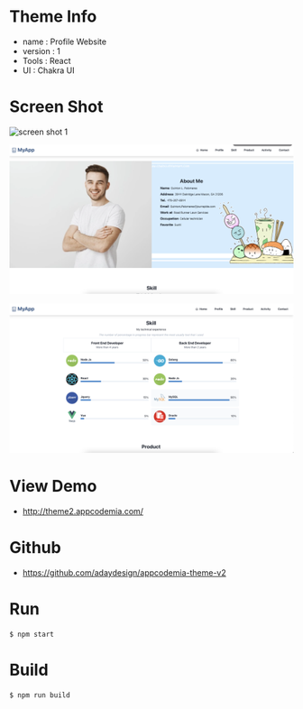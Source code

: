 # Theme Info

- name : Profile Website
- version : 1
- Tools : React
- UI : Chakra UI

# Screen Shot

![screen shot 1](https://github.com/adaydesign/appcodemia-theme-v2/blob/main/screenshot/ss1.png?raw=true)

![screen shot 2](https://github.com/adaydesign/appcodemia-theme-v2/blob/main/screenshot/ss2.png?raw=true)

![screen shot 3](https://github.com/adaydesign/appcodemia-theme-v2/blob/main/screenshot/ss3.png?raw=true)

# View Demo

- http://theme2.appcodemia.com/

# Github

- https://github.com/adaydesign/appcodemia-theme-v2


# Run
```
$ npm start
```

# Build

```
$ npm run build
```

